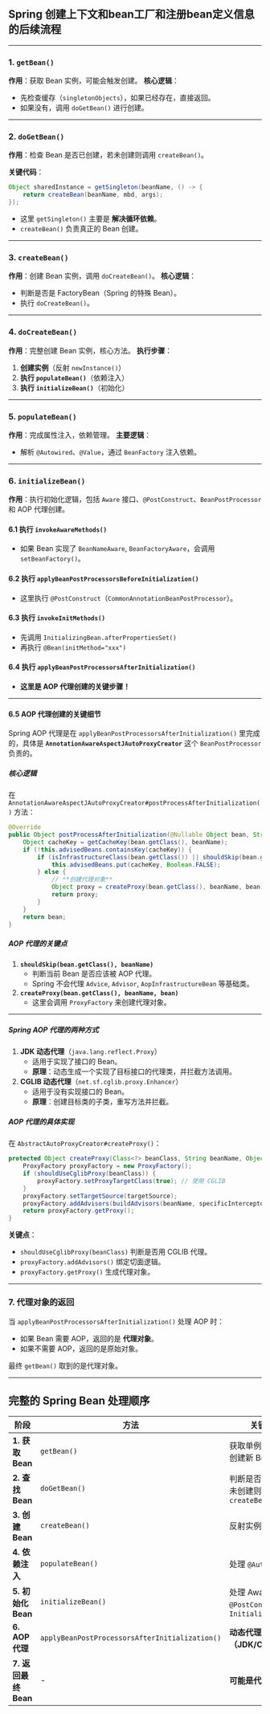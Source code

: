 ## **Spring 创建上下文和bean工厂和注册bean定义信息的后续流程**

------

### **1. `getBean()`**

**作用**：获取 Bean 实例，可能会触发创建。
 **核心逻辑**：

- 先检查缓存（`singletonObjects`），如果已经存在，直接返回。
- 如果没有，调用 `doGetBean()` 进行创建。

------

### **2. `doGetBean()`**

**作用**：检查 Bean 是否已创建，若未创建则调用 `createBean()`。

**关键代码**：

```java
Object sharedInstance = getSingleton(beanName, () -> {
    return createBean(beanName, mbd, args);
});
```

- 这里 `getSingleton()` 主要是 **解决循环依赖**。
- `createBean()` 负责真正的 Bean 创建。

------

### **3. `createBean()`**

**作用**：创建 Bean 实例，调用 `doCreateBean()`。
 **核心逻辑**：

- 判断是否是 FactoryBean（Spring 的特殊 Bean）。
- 执行 `doCreateBean()`。

------

### **4. `doCreateBean()`**

**作用**：完整创建 Bean 实例，核心方法。
 **执行步骤**：

1. **创建实例**（反射 `newInstance()`）
2. **执行 `populateBean()`**（依赖注入）
3. **执行 `initializeBean()`**（初始化）

------

### **5. `populateBean()`**

**作用**：完成属性注入，依赖管理。
 **主要逻辑**：

- 解析 `@Autowired`、`@Value`，通过 `BeanFactory` 注入依赖。

------

### **6. `initializeBean()`**

**作用**：执行初始化逻辑，包括 `Aware` 接口、`@PostConstruct`、`BeanPostProcessor` 和 AOP 代理创建。

#### **6.1 执行 `invokeAwareMethods()`**

- 如果 Bean 实现了 `BeanNameAware`, `BeanFactoryAware`，会调用 `setBeanFactory()`。

#### **6.2 执行 `applyBeanPostProcessorsBeforeInitialization()`**

- 这里执行 `@PostConstruct`（`CommonAnnotationBeanPostProcessor`）。

#### **6.3 执行 `invokeInitMethods()`**

- 先调用 `InitializingBean.afterPropertiesSet()`
- 再执行 `@Bean(initMethod="xxx")`

#### **6.4 执行 `applyBeanPostProcessorsAfterInitialization()`**

- **这里是 AOP 代理创建的关键步骤！**

------

#### 6.5 **AOP 代理创建的关键细节**

Spring AOP 代理是在 `applyBeanPostProcessorsAfterInitialization()` 里完成的，具体是 **`AnnotationAwareAspectJAutoProxyCreator`** 这个 `BeanPostProcessor` 负责的。

##### **核心逻辑**

在 `AnnotationAwareAspectJAutoProxyCreator#postProcessAfterInitialization()` 方法：

```java
@Override
public Object postProcessAfterInitialization(@Nullable Object bean, String beanName) {
    Object cacheKey = getCacheKey(bean.getClass(), beanName);
    if (!this.advisedBeans.containsKey(cacheKey)) {
        if (isInfrastructureClass(bean.getClass()) || shouldSkip(bean.getClass(), beanName)) {
            this.advisedBeans.put(cacheKey, Boolean.FALSE);
        } else {
            // **创建代理对象**
            Object proxy = createProxy(bean.getClass(), beanName, bean);
            return proxy;
        }
    }
    return bean;
}
```

##### **AOP 代理的关键点**

1. **`shouldSkip(bean.getClass(), beanName)`**
   - 判断当前 Bean 是否应该被 AOP 代理。
   - Spring 不会代理 `Advice`, `Advisor`, `AopInfrastructureBean` 等基础类。
2. **`createProxy(bean.getClass(), beanName, bean)`**
   - 这里会调用 `ProxyFactory` 来创建代理对象。

------

##### **Spring AOP 代理的两种方式**

1. **JDK 动态代理**（`java.lang.reflect.Proxy`）
   - 适用于实现了接口的 Bean。
   - **原理**：动态生成一个实现了目标接口的代理类，并拦截方法调用。
2. **CGLIB 动态代理**（`net.sf.cglib.proxy.Enhancer`）
   - 适用于没有实现接口的 Bean。
   - **原理**：创建目标类的子类，重写方法并拦截。

##### **AOP 代理的具体实现**

在 `AbstractAutoProxyCreator#createProxy()`：

```java
protected Object createProxy(Class<?> beanClass, String beanName, Object[] specificInterceptors, TargetSource targetSource) {
    ProxyFactory proxyFactory = new ProxyFactory();
    if (shouldUseCglibProxy(beanClass)) {
        proxyFactory.setProxyTargetClass(true); // 使用 CGLIB
    }
    proxyFactory.setTargetSource(targetSource);
    proxyFactory.addAdvisors(buildAdvisors(beanName, specificInterceptors));
    return proxyFactory.getProxy();
}
```

**关键点**：

- `shouldUseCglibProxy(beanClass)` 判断是否用 CGLIB 代理。
- `proxyFactory.addAdvisors()` 绑定切面逻辑。
- `proxyFactory.getProxy()` 生成代理对象。

------

### **7. 代理对象的返回**

当 `applyBeanPostProcessorsAfterInitialization()` 处理 AOP 时：

- 如果 Bean 需要 AOP，返回的是 **代理对象**。
- 如果不需要 AOP，返回的是原始对象。

最终 `getBean()` 取到的是代理对象。

------

## **完整的 Spring Bean 处理顺序**

| 阶段                 | 方法                                           | 关键点                                           |
| -------------------- | ---------------------------------------------- | ------------------------------------------------ |
| **1. 获取 Bean**     | `getBean()`                                    | 获取单例 Bean 或创建新 Bean                      |
| **2. 查找 Bean**     | `doGetBean()`                                  | 判断是否已创建，未创建则调用 `createBean()`      |
| **3. 创建 Bean**     | `createBean()`                                 | 反射实例化                                       |
| **4. 依赖注入**      | `populateBean()`                               | 处理 `@Autowired`                                |
| **5. 初始化 Bean**   | `initializeBean()`                             | 处理 Aware、`@PostConstruct`、`InitializingBean` |
| **6. AOP 代理**      | `applyBeanPostProcessorsAfterInitialization()` | **动态代理（JDK/CGLIB）**                        |
| **7. 返回最终 Bean** | -                                              | **可能是代理对象**                               |